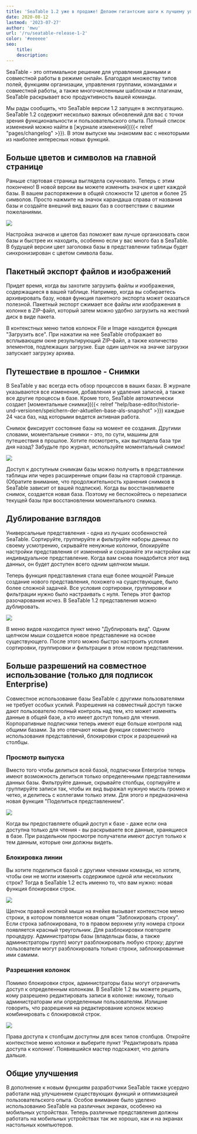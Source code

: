 ```yaml
---
title: 'SeaTable 1.2 уже в продаже! Делаем гигантские шаги к лучшему управлению данными - SeaTable'
date: 2020-08-12
lastmod: '2023-07-27'
author: 'mwu'
url: '/ru/seatable-release-1-2'
color: '#eeeeee'
seo:
    title:
    description:
---
```


SeaTable - это оптимальное решение для управления данными и совместной работы в режиме онлайн. Благодаря множеству типов полей, функциям организации, управления группами, командами и совместной работы, а также многочисленным шаблонам и плагинам, SeaTable раскрывает всю продуктивность вашей команды.

Мы рады сообщить, что SeaTable версии 1.2 запущен в эксплуатацию. SeaTable 1.2 содержит несколько важных обновлений для вас с точки зрения функциональности и пользовательского опыта. Полный список изменений можно найти в [журнале изменений]({{< relref "pages/changelog" >}}). В этом выпуске мы знакомим вас с некоторыми из наиболее интересных новых функций.

## Больше цветов и символов на главной странице

Раньше стартовая страница выглядела скучновато. Теперь с этим покончено! В новой версии вы можете изменить значок и цвет каждой базы. В вашем распоряжении в общей сложности 12 цветов и более 25 символов. Просто нажмите на значок карандаша справа от названия базы и создайте внешний вид ваших баз в соответствии с вашими пожеланиями.

![](baseColorAndIcon-711x501.jpg)

Настройка значков и цветов баз поможет вам лучше организовать свои базы и быстрее их находить, особенно если у вас много баз в SeaTable. В будущей версии цвет заголовка базы в представлении таблицы будет синхронизирован с цветом символа базы.

## Пакетный экспорт файлов и изображений

Придет время, когда вы захотите загрузить файлы и изображения, содержащиеся в вашей таблице. Например, когда вы собираетесь архивировать базу, новая функция пакетного экспорта может оказаться полезной. Пакетный экспорт сжимает все файлы или изображения в колонке в ZIP-файл, который затем можно удобно загрузить на жесткий диск в виде пакета.

В контекстных меню типов колонок File и Image находится функция "Загрузить все". При нажатии на нее SeaTable отображает во всплывающем окне результирующий ZIP-файл, а также количество элементов, подлежащих загрузке. Еще один щелчок на значке загрузки запускает загрузку архива.

## Путешествие в прошлое - Снимки

В SeaTable у вас всегда есть обзор процессов в ваших базах. В журнале указываются все изменения, добавления и удаления записей, а также все другие процессы в базе. Кроме того, SeaTable автоматически создает [моментальные снимки]({{< relref "help/base-editor/historie-und-versionen/speichern-der-aktuellen-base-als-snapshot" >}}) каждые 24 часа баз, над которыми ведется активная работа.

Снимок фиксирует состояние базы на момент ее создания. Другими словами, моментальные снимки - это, по сути, машины для путешествия в прошлое. Хотите посмотреть, как выглядела база три дня назад? Забудьте про журнал, используйте моментальный снимок!

![](Snapshots.png)

Доступ к доступным снимкам базы можно получить в представлении таблицы или через расширенные опции базы на стартовой странице. (Обратите внимание, что продолжительность хранения снимков в SeaTable зависит от вашей подписки). Когда вы восстанавливаете снимок, создается новая база. Поэтому не беспокойтесь о перезаписи текущей базы при восстановлении моментального снимка.

## Дублирование взглядов

Универсальные представления - одна из лучших особенностей SeaTable. Сортируйте, группируйте и фильтруйте наборы данных по своему усмотрению, скрывайте ненужные колонки, блокируйте настройки представления от изменений и сохраняйте эти настройки как индивидуальное представление. Когда вам снова понадобится этот вид данных, он будет доступен всего одним щелчком мыши.

Теперь функция представления стала еще более мощной! Раньше создание нового представления, похожего на существующее, было более сложной задачей. Все условия сортировки, группировки и фильтрации нужно было настраивать с нуля. Теперь этот фактор разочарования исчез. В SeaTable 1.2 представления можно дублировать.

![](duplicate_view.png)

В меню видов находится пункт меню "Дублировать вид". Одним щелчком мыши создается новое представление на основе существующего. После этого можно быстро настроить условия сортировки, группировки и фильтрации в этом новом представлении.

## Больше разрешений на совместное использование (только для подписок Enterprise)

Совместное использование базы SeaTable с другими пользователями не требует особых усилий. Разрешения на совместный доступ также дают пользователю полный контроль над тем, кто может изменять данные в общей базе, а кто имеет доступ только для чтения. Корпоративные подписчики теперь имеют еще больше контроля над общими базами. За это отвечают новые функции совместного использования представлений, блокировки строк и разрешений на столбцы.

### Просмотр выпуска

Вместо того чтобы делиться всей базой, подписчики Enterprise теперь имеют возможность делиться только определенными представлениями данных базы. Фильтруйте данные, скрывайте столбцы, сортируйте и группируйте записи так, чтобы их вид выражал нужную мысль громко и четко, и делитесь с коллегами только этим. Для этого и предназначена новая функция "Поделиться представлением".

![](share_view.png)

Когда вы предоставляете общий доступ к базе - даже если она доступна только для чтения - вы раскрываете все данные, хранящиеся в базе. При раздельном просмотре получатели имеют доступ только к тем данным, которые они должны видеть.

### Блокировка линии

Вы хотите поделиться базой с другими членами команды, но хотите, чтобы они не могли изменить содержимое одной или нескольких строк? Тогда в SeaTable 1.2 есть именно то, что вам нужно: новая функция блокировки строк.

![](lock_row.png)

Щелчок правой кнопкой мыши на ячейке вызывает контекстное меню строки, в котором появляется новая опция "Заблокировать строку". Если строка заблокирована, то в правом верхнем углу номера строки появляется красный треугольник. Для разблокировки повторите процедуру. Администраторы базы (владельцы базы, а также администраторы групп) могут разблокировать любую строку; другие пользователи могут разблокировать только строки, заблокированные ими самими.

### Разрешения колонок

Помимо блокировки строк, администраторы базы могут ограничить доступ к определенным колонкам. В SeaTable 1.2 вы можете решить, кому разрешено редактировать записи в колонке: никому, только администраторам или определенным пользователям. Излишне говорить, что разрешения на редактирование колонок можно комбинировать с блокировкой строк.

![](column_permission.png)

Права доступа к столбцам доступны для всех типов столбцов. Откройте контекстное меню колонки и выберите пункт 'Редактировать права доступа к колонке'. Появившийся мастер подскажет, что делать дальше.

## Общие улучшения

В дополнение к новым функциям разработчики SeaTable также усердно работали над улучшением существующих функций и оптимизацией пользовательского опыта. Особое внимание было уделено использованию SeaTable на различных экранах, особенно на мобильных устройствах. Теперь различные представления должны работать на мобильных устройствах так же хорошо, как и на экранах настольных компьютеров.
